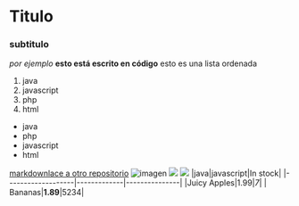 # Titulo 
### subtitulo
*por ejemplo* **esto está escrito en código**
esto es una lista ordenada
1. java
2. javascript
3. php
4. html

* java 
* php
* javascript
* html

[markdownlace a otro repositorio](https://github.com/MiguelAngelMaldonadoLopez/prueba_MiguelAngelMaldonadoLopez/blob/main/ejemplo.txt)
![imagen](/prueba_MiguelAngelMaldonadoLopez/imagenes/copia.JPG "Título alternativo")
![](https://www.google.com/url?sa=i&url=https%3A%2F%2Fwww.centrostafad.com%2Fitem%2Fabdera%2F&psig=AOvVaw1lNAPJpefv6rIpMNU36Abr&ust=1665124148116000&source=images&cd=vfe&ved=0CAwQjRxqFwoTCJiigf78yvoCFQAAAAAdAAAAABAR)
![](https://github.githubassets.com/images/modules/logos_page/GitHub-Mark.png)
|java|javascript|In stock|
|-------------------|-------------|---------------|
|Juicy Apples|1.99|*7*|
| Bananas|**1.89**|5234|


